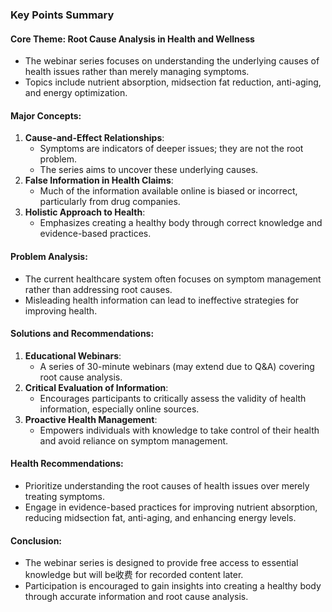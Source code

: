 ### Key Points Summary

#### Core Theme: Root Cause Analysis in Health and Wellness
- The webinar series focuses on understanding the underlying causes of health issues rather than merely managing symptoms.
- Topics include nutrient absorption, midsection fat reduction, anti-aging, and energy optimization.

#### Major Concepts:
1. **Cause-and-Effect Relationships**:
   - Symptoms are indicators of deeper issues; they are not the root problem.
   - The series aims to uncover these underlying causes.
2. **False Information in Health Claims**:
   - Much of the information available online is biased or incorrect, particularly from drug companies.
3. **Holistic Approach to Health**:
   - Emphasizes creating a healthy body through correct knowledge and evidence-based practices.

#### Problem Analysis:
- The current healthcare system often focuses on symptom management rather than addressing root causes.
- Misleading health information can lead to ineffective strategies for improving health.

#### Solutions and Recommendations:
1. **Educational Webinars**:
   - A series of 30-minute webinars (may extend due to Q&A) covering root cause analysis.
2. **Critical Evaluation of Information**:
   - Encourages participants to critically assess the validity of health information, especially online sources.
3. **Proactive Health Management**:
   - Empowers individuals with knowledge to take control of their health and avoid reliance on symptom management.

#### Health Recommendations:
- Prioritize understanding the root causes of health issues over merely treating symptoms.
- Engage in evidence-based practices for improving nutrient absorption, reducing midsection fat, anti-aging, and enhancing energy levels.

#### Conclusion:
- The webinar series is designed to provide free access to essential knowledge but will be收费 for recorded content later.
- Participation is encouraged to gain insights into creating a healthy body through accurate information and root cause analysis.